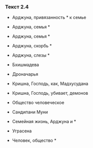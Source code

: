 ### Текст 2.4

- Арджуна, привязанность * к семье

- Арджуна, семья *

- Арджуна, семья *

- Арджуна, скорбь *

- Арджуна, слезы *

- Бхишмадева

- Дроначарья

- Кришна, Господь, как, Мадхусудана

- Кришна, Господь, убивает, демонов

- Общество человеческое

- Сандипани Муни

- Семейная жизнь, Арджуна и *

- Уграсена

- Человек, общество *
	

